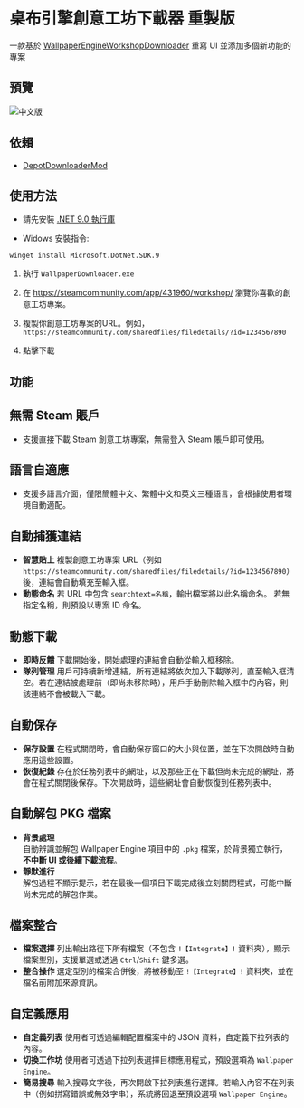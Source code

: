# 桌布引擎創意工坊下載器 重製版

一款基於 [WallpaperEngineWorkshopDownloader](https://github.com/oureveryday/WallpaperEngineWorkshopDownloader) 重寫 UI 並添加多個新功能的專案

## 預覽

![中文版](https://github.com/user-attachments/assets/1d08c74b-4d98-49f8-aeb8-26f2e1c6c3ef)

## 依賴  

- [DepotDownloaderMod](https://github.com/oureveryday/DepotDownloaderMod)

## 使用方法  

* 請先安裝 [.NET 9.0 執行庫](https://dotnet.microsoft.com/download/dotnet/9.0/runtime)

* Widows 安裝指令:
```
winget install Microsoft.DotNet.SDK.9
```

1. 執行 `WallpaperDownloader.exe`

2. 在 <https://steamcommunity.com/app/431960/workshop/> 瀏覽你喜歡的創意工坊專案。

3. 複製你創意工坊專案的URL。例如，`https://steamcommunity.com/sharedfiles/filedetails/?id=1234567890`

4. 點擊下載

## 功能  

## **無需 Steam 賬戶**
- 支援直接下載 Steam 創意工坊專案，無需登入 Steam 賬戶即可使用。

## **語言自適應**
- 支援多語言介面，僅限簡體中文、繁體中文和英文三種語言，會根據使用者環境自動適配。

## **自動捕獲連結**
- **智慧貼上**
  複製創意工坊專案 URL（例如 `https://steamcommunity.com/sharedfiles/filedetails/?id=1234567890`）後，連結會自動填充至輸入框。
- **動態命名**
  若 URL 中包含 `searchtext=名稱`，輸出檔案將以此名稱命名。
  若無指定名稱，則預設以專案 ID 命名。

## **動態下載**
- **即時反饋**
  下載開始後，開始處理的連結會自動從輸入框移除。
- **隊列管理**
  用戶可持續新增連結，所有連結將依次加入下載隊列，直至輸入框清空。若在連結被處理前（即尚未移除時），用戶手動刪除輸入框中的內容，則該連結不會被載入下載。

## **自動保存**
- **保存設置**
  在程式關閉時，會自動保存窗口的大小與位置，並在下次開啟時自動應用這些設置。
- **恢復紀錄**
  存在於任務列表中的網址，以及那些正在下載但尚未完成的網址，將會在程式關閉後保存。下次開啟時，這些網址會自動恢復到任務列表中。

## **自動解包 PKG 檔案**
- **背景處理**  
  自動辨識並解包 Wallpaper Engine 項目中的 `.pkg` 檔案，於背景獨立執行，**不中斷 UI 或後續下載流程**。
- **靜默進行**  
  解包過程不顯示提示，若在最後一個項目下載完成後立刻關閉程式，可能中斷尚未完成的解包作業。

## **檔案整合**
- **檔案選擇**
  列出輸出路徑下所有檔案（不包含 `!【Integrate】!` 資料夾），顯示檔案型別，支援單選或透過 `Ctrl`/`Shift` 鍵多選。
- **整合操作**
  選定型別的檔案合併後，將被移動至 `!【Integrate】!` 資料夾，並在檔名前附加來源資訊。

## **自定義應用**
- **自定義列表**
  使用者可透過編輯配置檔案中的 JSON 資料，自定義下拉列表的內容。
- **切換工作坊**
  使用者可透過下拉列表選擇目標應用程式，預設選項為 `Wallpaper Engine`。
- **簡易搜尋**
  輸入搜尋文字後，再次開啟下拉列表進行選擇。若輸入內容不在列表中（例如拼寫錯誤或無效字串），系統將回退至預設選項 `Wallpaper Engine`。